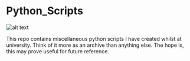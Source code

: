 # Python_Scripts

![alt text](https://upload.wikimedia.org/wikipedia/commons/thumb/f/f8/Python_logo_and_wordmark.svg/200px-Python_logo_and_wordmark.svg.png "Python 3")

This repo contains miscellaneous python scripts I have created whilst at university. Think of it more as an archive than anything else. The hope is, this may prove useful for future reference.
